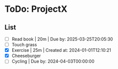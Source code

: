 # ToDo: ProjectX
## List
- [ ] Read book | 20m | Due by: 2025-03-25T20:05:30
- [ ] Touch grass
- [x] Exercise | 25m | Created at: 2024-01-01T12:10:21
- [x] Cheeseburger
- [ ] Cycling | Due by: 2024-04-03T00:00:00
